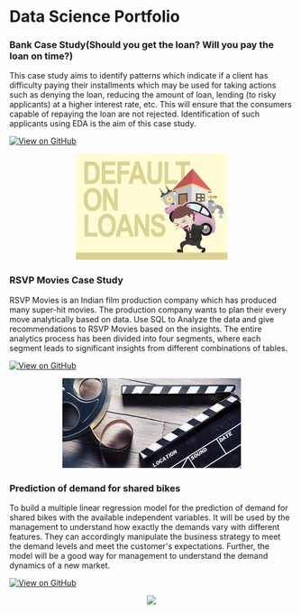# Data Science Portfolio


### Bank Case Study(Should you get the loan? Will you pay the loan on time?)

This case study aims to identify patterns which indicate if a client has difficulty paying
their installments which may be used for taking actions such as denying the loan,
reducing the amount of loan, lending (to risky applicants) at a higher interest rate, etc.
This will ensure that the consumers capable of repaying the loan are not rejected.
Identification of such applicants using EDA is the aim of this case study.

[![View on GitHub](https://img.shields.io/badge/GitHub-View_on_GitHub-blue?logo=GitHub)](https://github.com/maheshkumarpatra/Bank-Case-Study.git)

<center><img src="assets/img/bank_loan_default.jpeg"/></center>


### RSVP Movies Case Study

RSVP Movies is an Indian film production company which has produced many super-hit
movies. The production company wants to plan their every move analytically based on
data. Use SQL to Analyze the data and give recommendations to RSVP Movies based on
the insights. The entire analytics process has been divided into four segments, where
each segment leads to significant insights from different combinations of tables.

[![View on GitHub](https://img.shields.io/badge/GitHub-View_on_GitHub-blue?logo=GitHub)](https://github.com/maheshkumarpatra/RSVP-Movies-Case-Study.git)

<center><img src="assets/img/rsvp_movie_case_study.jpeg"/></center>

### Prediction of demand for shared bikes

To build a multiple linear regression model for the prediction of demand for shared
bikes with the available independent variables. It will be used by the management to
understand how exactly the demands vary with different features. They can accordingly
manipulate the business strategy to meet the demand levels and meet the customer's
expectations. Further, the model will be a good way for management to understand the
demand dynamics of a new market.

[![View on GitHub](https://img.shields.io/badge/GitHub-View_on_GitHub-blue?logo=GitHub)](https://github.com/maheshkumarpatra/Prediction-of-demand-for-shared-bikes.git)

<center><img src="assets/img/bike_sharing_ml_model.jpeg"/></center>

